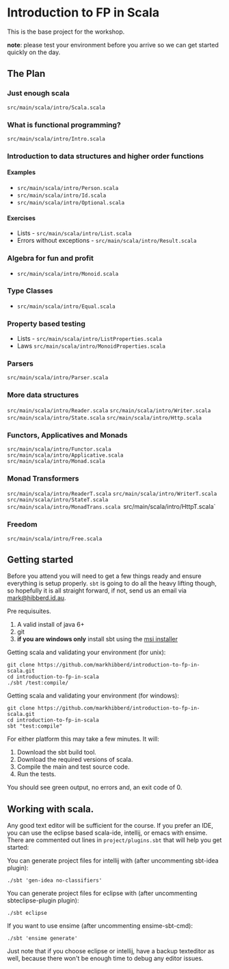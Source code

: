 # Introduction to FP in Scala

This is the base project for the workshop.

__note__: please test your environment before you arrive so we can get started quickly on the day.


## The Plan


### Just enough scala

`src/main/scala/intro/Scala.scala`


### What is functional programming?

`src/main/scala/intro/Intro.scala`


### Introduction to data structures and higher order functions

#### Examples

 - `src/main/scala/intro/Person.scala`
 - `src/main/scala/intro/Id.scala`
 - `src/main/scala/intro/Optional.scala`

#### Exercises

 - Lists - `src/main/scala/intro/List.scala`
 - Errors without exceptions - `src/main/scala/intro/Result.scala`

### Algebra for fun and profit

 - `src/main/scala/intro/Monoid.scala`

### Type Classes

  - `src/main/scala/intro/Equal.scala`

### Property based testing

 - Lists - `src/main/scala/intro/ListProperties.scala`
 - Laws `src/main/scala/intro/MonoidProperties.scala`


### Parsers

`src/main/scala/intro/Parser.scala`


### More data structures

`src/main/scala/intro/Reader.scala`
`src/main/scala/intro/Writer.scala`
`src/main/scala/intro/State.scala`
`src/main/scala/intro/Http.scala`

### Functors, Applicatives and Monads

`src/main/scala/intro/Functor.scala`
`src/main/scala/intro/Applicative.scala`
`src/main/scala/intro/Monad.scala`


### Monad Transformers

`src/main/scala/intro/ReaderT.scala`
`src/main/scala/intro/WriterT.scala`
`src/main/scala/intro/StateT.scala`
`src/main/scala/intro/MonadTrans.scala
`src/main/scala/intro/HttpT.scala`


### Freedom

`src/main/scala/intro/Free.scala`


## Getting started

Before you attend you will need to get a few things
ready and ensure everything is setup properly. `sbt`
is going to do all the heavy lifting though, so
hopefully it is all straight forward, if not, send
us an email via <mark@hibberd.id.au>.


Pre requisuites.

 1. A valid install of java 6+
 2. git
 3. **if you are windows only** install sbt using the [msi installer](http://scalasbt.artifactoryonline.com/scalasbt/sbt-native-packages/org/scala-sbt/sbt/0.13.0/sbt.msi)


Getting scala and validating your environment (for unix):

    git clone https://github.com/markhibberd/introduction-to-fp-in-scala.git
    cd introduction-to-fp-in-scala
    ./sbt /test:compile/


Getting scala and validating your environment (for windows):

    git clone https://github.com/markhibberd/introduction-to-fp-in-scala.git
    cd introduction-to-fp-in-scala
    sbt "test:compile"


For either platform this may take a few minutes. It will:

 1. Download the sbt build tool.
 2. Download the required versions of scala.
 3. Compile the main and test source code.
 4. Run the tests.

You should see green output, no errors and, an exit code of 0.

## Working with scala.

Any good text editor will be sufficient for the course. If you
prefer an IDE, you can use the eclipse based scala-ide,
intellij, or emacs with ensime. There are commented out lines
in `project/plugins.sbt` that will help you get started:

You can generate project files for intellij with (after uncommenting sbt-idea plugin):

    ./sbt 'gen-idea no-classifiers'

You can generate project files for eclipse with (after uncommenting sbteclipse-plugin plugin):

    ./sbt eclipse

If you want to use ensime (after uncommenting ensime-sbt-cmd):

    ./sbt 'ensime generate'

Just note that if you choose eclipse or intellij, have a
backup texteditor as well, because there won't be enough
time to debug any editor issues.
